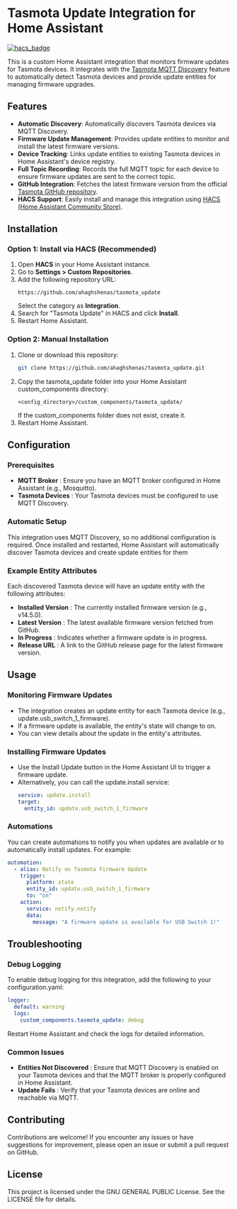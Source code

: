 # Tasmota Update Integration for Home Assistant

[![hacs_badge](https://img.shields.io/badge/HACS-Custom-orange.svg)](https://github.com/hacs/integration)

This is a custom Home Assistant integration that monitors firmware updates for Tasmota devices. It integrates with the [Tasmota MQTT Discovery](https://tasmota.github.io/docs/MQTT-Discovery/) feature to automatically detect Tasmota devices and provide update entities for managing firmware upgrades.

## Features
- **Automatic Discovery**: Automatically discovers Tasmota devices via MQTT Discovery.
- **Firmware Update Management**: Provides update entities to monitor and install the latest firmware versions.
- **Device Tracking**: Links update entities to existing Tasmota devices in Home Assistant's device registry.
- **Full Topic Recording**: Records the full MQTT topic for each device to ensure firmware updates are sent to the correct topic.
- **GitHub Integration**: Fetches the latest firmware version from the official [Tasmota GitHub repository](https://github.com/arendst/Tasmota).
- **HACS Support**: Easily install and manage this integration using [HACS (Home Assistant Community Store)](https://hacs.xyz).

## Installation

### Option 1: Install via HACS (Recommended)
1. Open **HACS** in your Home Assistant instance.
2. Go to **Settings > Custom Repositories**.
3. Add the following repository URL:
   ```
   https://github.com/ahaghshenas/tasmota_update
   ```
   Select the category as **Integration**.
4. Search for "Tasmota Update" in HACS and click **Install**.
5. Restart Home Assistant.

### Option 2: Manual Installation
1. Clone or download this repository:
   ```bash
   git clone https://github.com/ahaghshenas/tasmota_update.git
   ```
2. Copy the tasmota_update folder into your Home Assistant custom_components directory:
   ```
   <config_directory>/custom_components/tasmota_update/
   ```
   If the custom_components folder does not exist, create it.
3. Restart Home Assistant.
## Configuration
### Prerequisites
- **MQTT Broker** : Ensure you have an MQTT broker configured in Home Assistant (e.g., Mosquitto).
- **Tasmota Devices** : Your Tasmota devices must be configured to use MQTT Discovery.
### Automatic Setup
This integration uses MQTT Discovery, so no additional configuration is required. Once installed and restarted, Home Assistant will automatically discover Tasmota devices and create update entities for them
### Example Entity Attributes
Each discovered Tasmota device will have an update entity with the following attributes:
- **Installed Version** : The currently installed firmware version (e.g., v14.5.0).
- **Latest Version** : The latest available firmware version fetched from GitHub.
- **In Progress** : Indicates whether a firmware update is in progress.
- **Release URL** : A link to the GitHub release page for the latest firmware version.
## Usage
### Monitoring Firmware Updates
- The integration creates an update entity for each Tasmota device (e.g., update.usb_switch_1_firmware).
- If a firmware update is available, the entity's state will change to on.
- You can view details about the update in the entity's attributes.
### Installing Firmware Updates  
- Use the Install Update button in the Home Assistant UI to trigger a firmware update.
- Alternatively, you can call the update.install service:
  ```yaml
  service: update.install
  target:
    entity_id: update.usb_switch_1_firmware
  ```
### Automations
You can create automations to notify you when updates are available or to automatically install updates. For example:
```yaml
automation:
  - alias: Notify on Tasmota Firmware Update
    trigger:
      platform: state
      entity_id: update.usb_switch_1_firmware
      to: "on"
    action:
      service: notify.notify
      data:
        message: "A firmware update is available for USB Switch 1!"
```
## Troubleshooting
### Debug Logging
To enable debug logging for this integration, add the following to your configuration.yaml:
```yaml
logger:
  default: warning
  logs:
    custom_components.tasmota_update: debug
```
Restart Home Assistant and check the logs for detailed information.
### Common Issues
- **Entities Not Discovered** : Ensure that MQTT Discovery is enabled on your Tasmota devices and that the MQTT broker is properly configured in Home Assistant.
- **Update Fails** : Verify that your Tasmota devices are online and reachable via MQTT.
## Contributing
Contributions are welcome! If you encounter any issues or have suggestions for improvement, please open an issue or submit a pull request on GitHub.
## License
This project is licensed under the GNU GENERAL PUBLIC License. See the LICENSE file for details.
